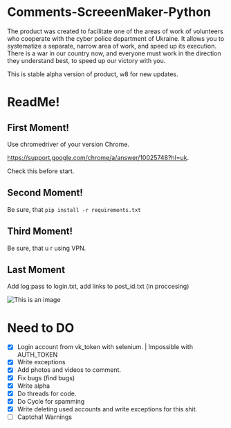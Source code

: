 # Comments-ScreeenMaker-Python
The product was created to facilitate one of the areas of work of volunteers who cooperate with the cyber police department of Ukraine. It allows you to systematize a separate, narrow area of   work, and speed up its execution. There is a war in our country now, and everyone must work in the direction they understand best, to speed up our victory with you.

This is stable alpha version of product, w8 for new updates. 

# ReadMe!
## First Moment!

Use chromedriver of your version Сhrome. 

https://support.google.com/chrome/a/answer/10025748?hl=uk.

Check this before start.

## Second Moment!
Be sure, that  ```pip install -r requirements.txt```

## Third Moment! 
Be sure, that u r using VPN. 

## Last Moment

Add log:pass to login.txt, add links to post_id.txt (in proccesing)

![This is an image](https://arthive.net/res/media/img/orig/work/6e8/339768.png)

# Need to DO

- [x] Login account from vk_token with selenium. | Impossible with AUTH_TOKEN
- [x] Write exceptions
- [x] Add photos and videos to comment. 
- [x] Fix bugs (find bugs) 
- [x] Write alpha
- [x] Do threads for code.
- [x] Do Cycle for spamming
- [x] Write deleting used accounts and write exceptions for this shit. 
- [ ] Captcha! Warnings 
